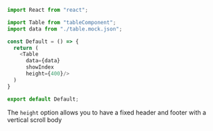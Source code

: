```js
import React from "react";

import Table from "tableComponent";
import data from "./table.mock.json";

const Default = () => {
  return (
    <Table
      data={data}
      showIndex
      height={400}/>
  )
}

export default Default;
```

The `height` option allows you to have a fixed header and footer with a vertical scroll body
